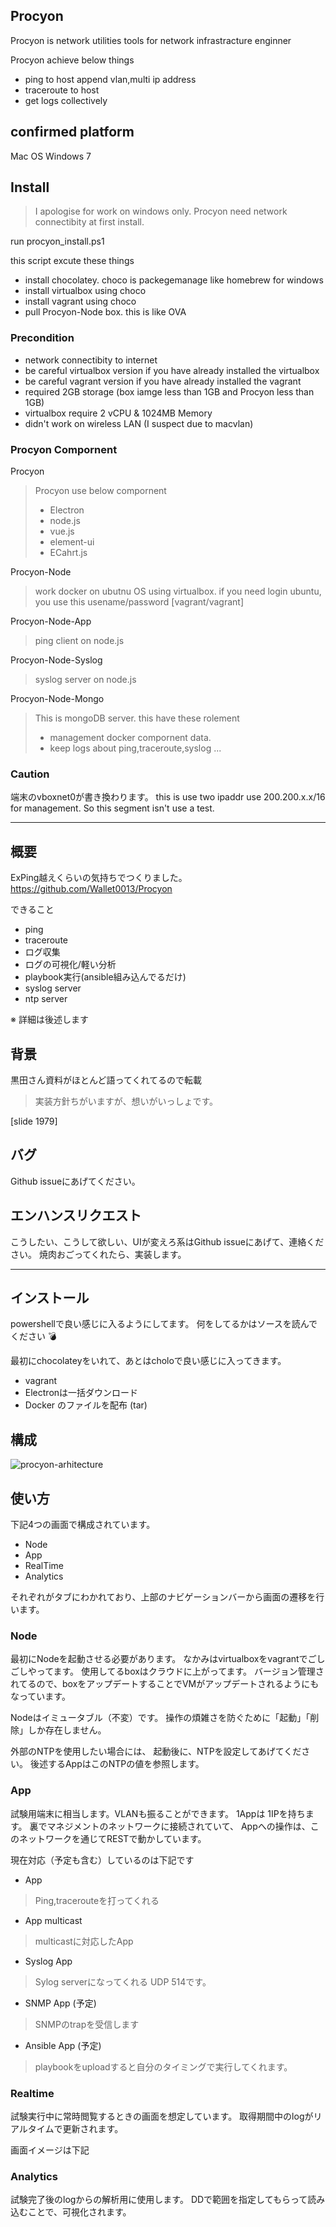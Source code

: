 ## Procyon
Procyon is network utilities tools for network infrastracture enginner

Procyon achieve below things
- ping to host append vlan,multi ip address
- traceroute to host
- get logs collectively

## confirmed platform
Mac OS
Windows 7

## Install
> I apologise for work on windows only.
> Procyon need network connectibity at first install.

run procyon_install.ps1

this script excute these things
- install chocolatey. choco is packegemanage like homebrew for windows
- install virtualbox using choco
- install vagrant using choco
- pull Procyon-Node box. this is like OVA



### Precondition
- network connectibity to internet
- be careful virtualbox version if you have already installed the virtualbox
- be careful vagrant version if you have already installed the vagrant
- required 2GB storage (box iamge less than 1GB and Procyon less than 1GB)
- virtualbox require 2 vCPU & 1024MB Memory
- didn't work on wireless LAN (I suspect due to macvlan)

### Procyon Compornent

Procyon
> Procyon use below compornent
> - Electron
> - node.js
> - vue.js
> - element-ui
> - ECahrt.js

Procyon-Node
> work docker on ubutnu OS using virtualbox.
> if you need login ubuntu, you use this usename/password [vagrant/vagrant]

Procyon-Node-App
> ping client on node.js

Procyon-Node-Syslog
> syslog server on node.js

Procyon-Node-Mongo
> This is mongoDB server.
> this have these rolement
> - management docker compornent data.
> - keep logs about ping,traceroute,syslog ...


### Caution
端末のvboxnet0が書き換わります。
this is use two ipaddr
use 200.200.x.x/16 for management. So this segment isn't use a test.


----

## 概要
ExPing越えくらいの気持ちでつくりました。
https://github.com/Wallet0013/Procyon

できること
- ping
- traceroute
- ログ収集
- ログの可視化/軽い分析
- playbook実行(ansible組み込んでるだけ)
- syslog server
- ntp server

※ 詳細は後述します

## 背景
黒田さん資料がほとんど語ってくれてるので転載
> 実装方針ちがいますが、想いがいっしょです。

[slide 1979]



## バグ
Github issueにあげてください。

## エンハンスリクエスト
こうしたい、こうして欲しい、UIが変えろ系はGithub issueにあげて、連絡ください。
焼肉おごってくれたら、実装します。

---
## インストール
powershellで良い感じに入るようにしてます。
何をしてるかはソースを読んでください :bomb:

最初にchocolateyをいれて、あとはcholoで良い感じに入ってきます。

- vagrant
- Electronは一括ダウンロード
- Docker のファイルを配布 (tar)


## 構成
![procyon-arhitecture](https://github.com/Wallet0013/Procyon/raw/master/procyon-architecture.png)


## 使い方
下記4つの画面で構成されています。
- Node
- App
- RealTime
- Analytics

それぞれがタブにわかれており、上部のナビゲーションバーから画面の遷移を行います。


### Node
最初にNodeを起動させる必要があります。
なかみはvirtualboxをvagrantでごしごしやってます。
使用してるboxはクラウドに上がってます。
バージョン管理されてるので、boxをアップデートすることでVMがアップデートされるようにもなっています。

Nodeはイミュータブル（不変）です。
操作の煩雑さを防ぐために「起動」「削除」しか存在しません。

外部のNTPを使用したい場合には、
起動後に、NTPを設定してあげてください。
後述するAppはこのNTPの値を参照します。

### App
試験用端末に相当します。VLANも振ることができます。
1Appは 1IPを持ちます。
裏でマネジメントのネットワークに接続されていて、
Appへの操作は、このネットワークを通じてRESTで動かしています。

現在対応（予定も含む）しているのは下記です
- App
 > Ping,tracerouteを打ってくれる 

- App multicast
> multicastに対応したApp

- Syslog App 
>  Sylog serverになってくれる UDP 514です。

- SNMP App (予定)
> SNMPのtrapを受信します

- Ansible App (予定)
> playbookをuploadすると自分のタイミングで実行してくれます。

### Realtime
試験実行中に常時閲覧するときの画面を想定しています。
取得期間中のlogがリアルタイムで更新されます。

画面イメージは下記


### Analytics
試験完了後のlogからの解析用に使用します。
DDで範囲を指定してもらって読み込むことで、可視化されます。



